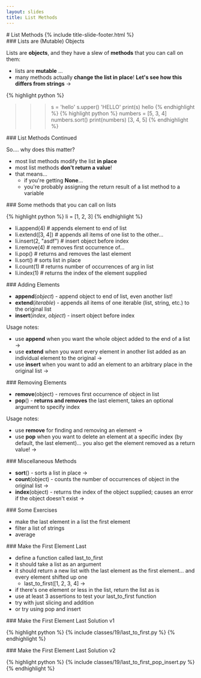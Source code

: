 ```yaml
---
layout: slides
title: List Methods 
---
```

<section markdown="block" class="title-slide">
# List Methods
{% include title-slide-footer.html %}
</section>

<section markdown="block">
### Lists are (Mutable) Objects 

Lists are __objects__, and they have a slew of __methods__ that you can call on them: 

* lists are __mutable__ ... 
* many methods actually __change the list in place__!  __Let's see how this differs from strings__ &rarr;

{% highlight python %}
>>> s = 'hello'
>>> s.upper()
'HELLO'
>>> print(s)
hello
{% endhighlight %}
{% highlight python %}
>>> numbers = [5, 3, 4]
>>> numbers.sort()
>>> print(numbers)
[3, 4, 5]
{% endhighlight %}
</section>

<section markdown="block">
### List Methods Continued

So.... why does this matter?

* most list methods modify the list __in place__
* most list methods __don't return a value__!
* that means... 
	* if you're getting __None__... 
	* you're probably assigning the return result of a list method to a variable

</section>



<section markdown="block">
### Some methods that you can call on lists

{% highlight python %}
li = [1, 2, 3]
{% endhighlight %}

* li.append(4) # appends element to end of list
* li.extend([3, 4]) # appends all items of one list to the other...
* li.insert(2, "asdf") # insert object before index
* li.remove(4) # removes first occurrence of...
* li.pop() # returns and removes the last element
* li.sort() # sorts list in place
* li.count(1) # returns number of occurrences of arg in list
* li.index(1) # returns the index of the element supplied
</section>

<section markdown="block">
### Adding Elements

* __append__(_object_) - append object to end of list, even another list! 
* __extend__(_iterable_) - appends all items of one iterable (list, string, etc.) to the original list
* __insert__(_index_, _object_) - insert object before index

Usage notes: 

* use __append__ when you want the whole object added to the end of a list &rarr;
* use __extend__ when you want every element in another list added as an individual element to the original &rarr;
* use __insert__ when you want to add an element to an arbitrary place in the original list &rarr;
</section>

<section markdown="block">
### Removing Elements

* __remove__(object) - removes first occurrence of object in list
* __pop__() - __returns and removes__ the last element, takes an optional argument to specify index

Usage notes:

* use __remove__  for finding and removing an element &rarr;
* use __pop__ when you want to delete an element at a specific index (by default, the last element)... you also get the element removed as a return value! &rarr;
</section>

<section markdown="block">
### Miscellaneous Methods

* __sort__() - sorts a list in place &rarr;
* __count__(object) - counts the number of occurrences of object in the original list &rarr;
* __index__(object) - returns the index of the object supplied; causes an error if the object doesn't exist &rarr;

</section>

<section markdown="block">
### Some Exercises

* make the last element in a list the first element
* filter a list of strings
* average
</section>

<section markdown="block">
### Make the First Element Last

* define a function called last_to_first
* it should take a list as an argument
* it should return a new list with the last element as the first element... and every element shifted up one 
	* last_to_first([1, 2, 3, 4] &rarr;
* if there's one element or less in the list, return the list as is
* use at least 3 assertions to test your last_to_first function
* try with just slicing and addition
* or try using pop and insert
</section>

<section markdown="block">
### Make the First Element Last Solution v1

{% highlight python %}
{% include classes/19/last_to_first.py %}
{% endhighlight  %}
</section>

<section markdown="block">
### Make the First Element Last Solution v2

{% highlight python %}
{% include classes/19/last_to_first_pop_insert.py %}
{% endhighlight  %}
</section>



<!--

<section markdown="block">
## [Lists, Strings, and Random ](lists_strings_random.html)
</section>

-->
